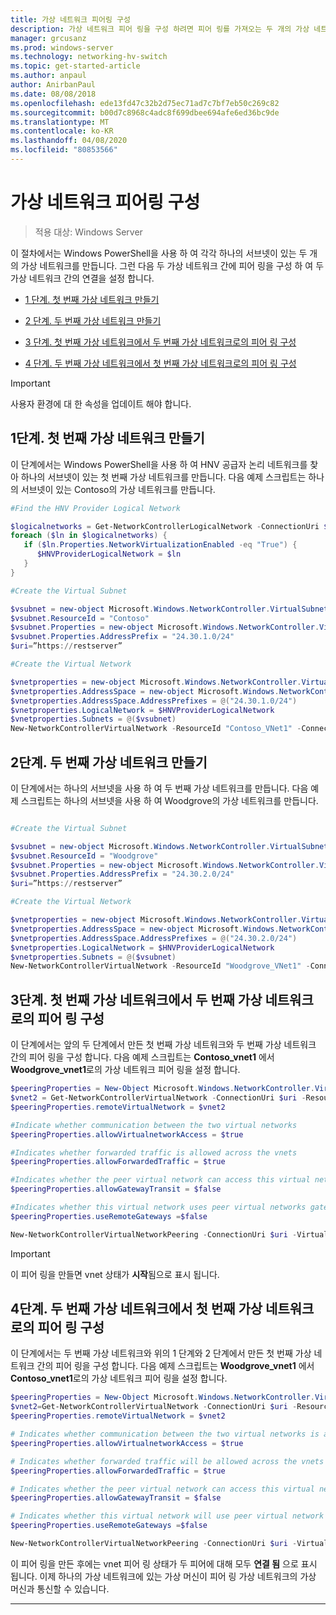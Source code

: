 ```yaml
---
title: 가상 네트워크 피어링 구성
description: 가상 네트워크 피어 링을 구성 하려면 피어 링를 가져오는 두 개의 가상 네트워크를 만들어야 합니다.
manager: grcusanz
ms.prod: windows-server
ms.technology: networking-hv-switch
ms.topic: get-started-article
ms.author: anpaul
author: AnirbanPaul
ms.date: 08/08/2018
ms.openlocfilehash: ede13fd47c32b2d75ec71ad7c7bf7eb50c269c82
ms.sourcegitcommit: b00d7c8968c4adc8f699dbee694afe6ed36bc9de
ms.translationtype: MT
ms.contentlocale: ko-KR
ms.lasthandoff: 04/08/2020
ms.locfileid: "80853566"
---
```

# <a name="configure-virtual-network-peering"></a>가상 네트워크 피어링 구성

>적용 대상: Windows Server

이 절차에서는 Windows PowerShell을 사용 하 여 각각 하나의 서브넷이 있는 두 개의 가상 네트워크를 만듭니다. 그런 다음 두 가상 네트워크 간에 피어 링을 구성 하 여 두 가상 네트워크 간의 연결을 설정 합니다.

- [1 단계. 첫 번째 가상 네트워크 만들기](#step-1-create-the-first-virtual-network)

- [2 단계. 두 번째 가상 네트워크 만들기](#step-2-create-the-second-virtual-network)

- [3 단계. 첫 번째 가상 네트워크에서 두 번째 가상 네트워크로의 피어 링 구성](#step-3-configure-peering-from-the-first-virtual-network-to-the-second-virtual-network)

- [4 단계. 두 번째 가상 네트워크에서 첫 번째 가상 네트워크로의 피어 링 구성](#step-4-configure-peering-from-the-second-virtual-network-to-the-first-virtual-network)


>[!IMPORTANT]
>사용자 환경에 대 한 속성을 업데이트 해야 합니다.

## <a name="step-1-create-the-first-virtual-network"></a>1단계. 첫 번째 가상 네트워크 만들기

이 단계에서는 Windows PowerShell을 사용 하 여 HNV 공급자 논리 네트워크를 찾아 하나의 서브넷이 있는 첫 번째 가상 네트워크를 만듭니다. 다음 예제 스크립트는 하나의 서브넷이 있는 Contoso의 가상 네트워크를 만듭니다.

``` PowerShell
#Find the HNV Provider Logical Network  

$logicalnetworks = Get-NetworkControllerLogicalNetwork -ConnectionUri $uri  
foreach ($ln in $logicalnetworks) {  
   if ($ln.Properties.NetworkVirtualizationEnabled -eq "True") {  
      $HNVProviderLogicalNetwork = $ln  
   }  
}   

#Create the Virtual Subnet  

$vsubnet = new-object Microsoft.Windows.NetworkController.VirtualSubnet  
$vsubnet.ResourceId = "Contoso"  
$vsubnet.Properties = new-object Microsoft.Windows.NetworkController.VirtualSubnetProperties  
$vsubnet.Properties.AddressPrefix = "24.30.1.0/24"
$uri=”https://restserver”  

#Create the Virtual Network  

$vnetproperties = new-object Microsoft.Windows.NetworkController.VirtualNetworkProperties  
$vnetproperties.AddressSpace = new-object Microsoft.Windows.NetworkController.AddressSpace  
$vnetproperties.AddressSpace.AddressPrefixes = @("24.30.1.0/24")  
$vnetproperties.LogicalNetwork = $HNVProviderLogicalNetwork  
$vnetproperties.Subnets = @($vsubnet)  
New-NetworkControllerVirtualNetwork -ResourceId "Contoso_VNet1" -ConnectionUri $uri -Properties $vnetproperties
```

## <a name="step-2-create-the-second-virtual-network"></a>2단계. 두 번째 가상 네트워크 만들기

이 단계에서는 하나의 서브넷을 사용 하 여 두 번째 가상 네트워크를 만듭니다. 다음 예제 스크립트는 하나의 서브넷을 사용 하 여 Woodgrove의 가상 네트워크를 만듭니다.

``` PowerShell

#Create the Virtual Subnet  

$vsubnet = new-object Microsoft.Windows.NetworkController.VirtualSubnet  
$vsubnet.ResourceId = "Woodgrove"  
$vsubnet.Properties = new-object Microsoft.Windows.NetworkController.VirtualSubnetProperties  
$vsubnet.Properties.AddressPrefix = "24.30.2.0/24"  
$uri=”https://restserver”

#Create the Virtual Network  

$vnetproperties = new-object Microsoft.Windows.NetworkController.VirtualNetworkProperties  
$vnetproperties.AddressSpace = new-object Microsoft.Windows.NetworkController.AddressSpace  
$vnetproperties.AddressSpace.AddressPrefixes = @("24.30.2.0/24")  
$vnetproperties.LogicalNetwork = $HNVProviderLogicalNetwork  
$vnetproperties.Subnets = @($vsubnet)  
New-NetworkControllerVirtualNetwork -ResourceId "Woodgrove_VNet1" -ConnectionUri $uri -Properties $vnetproperties
```

## <a name="step-3-configure-peering-from-the-first-virtual-network-to-the-second-virtual-network"></a>3단계. 첫 번째 가상 네트워크에서 두 번째 가상 네트워크로의 피어 링 구성

이 단계에서는 앞의 두 단계에서 만든 첫 번째 가상 네트워크와 두 번째 가상 네트워크 간의 피어 링을 구성 합니다. 다음 예제 스크립트는 **Contoso_vnet1** 에서 **Woodgrove_vnet1**로의 가상 네트워크 피어 링을 설정 합니다.

```PowerShell
$peeringProperties = New-Object Microsoft.Windows.NetworkController.VirtualNetworkPeeringProperties
$vnet2 = Get-NetworkControllerVirtualNetwork -ConnectionUri $uri -ResourceId "Woodgrove_VNet1"
$peeringProperties.remoteVirtualNetwork = $vnet2

#Indicate whether communication between the two virtual networks
$peeringProperties.allowVirtualnetworkAccess = $true

#Indicates whether forwarded traffic is allowed across the vnets
$peeringProperties.allowForwardedTraffic = $true

#Indicates whether the peer virtual network can access this virtual networks gateway
$peeringProperties.allowGatewayTransit = $false

#Indicates whether this virtual network uses peer virtual networks gateway
$peeringProperties.useRemoteGateways =$false

New-NetworkControllerVirtualNetworkPeering -ConnectionUri $uri -VirtualNetworkId “Contoso_vnet1” -ResourceId “ContosotoWoodgrove” -Properties $peeringProperties

```

>[!IMPORTANT]
>이 피어 링을 만들면 vnet 상태가 **시작**됨으로 표시 됩니다.

## <a name="step-4-configure-peering-from-the-second-virtual-network-to-the-first-virtual-network"></a>4단계. 두 번째 가상 네트워크에서 첫 번째 가상 네트워크로의 피어 링 구성

이 단계에서는 두 번째 가상 네트워크와 위의 1 단계와 2 단계에서 만든 첫 번째 가상 네트워크 간의 피어 링을 구성 합니다. 다음 예제 스크립트는 **Woodgrove_vnet1** 에서 **Contoso_vnet1**로의 가상 네트워크 피어 링을 설정 합니다.

```PowerShell
$peeringProperties = New-Object Microsoft.Windows.NetworkController.VirtualNetworkPeeringProperties 
$vnet2=Get-NetworkControllerVirtualNetwork -ConnectionUri $uri -ResourceId "Contoso_VNet1"
$peeringProperties.remoteVirtualNetwork = $vnet2 

# Indicates whether communication between the two virtual networks is allowed 
$peeringProperties.allowVirtualnetworkAccess = $true 

# Indicates whether forwarded traffic will be allowed across the vnets
$peeringProperties.allowForwardedTraffic = $true 

# Indicates whether the peer virtual network can access this virtual network's gateway
$peeringProperties.allowGatewayTransit = $false 

# Indicates whether this virtual network will use peer virtual network's gateway
$peeringProperties.useRemoteGateways =$false 

New-NetworkControllerVirtualNetworkPeering -ConnectionUri $uri -VirtualNetworkId “Woodgrove_vnet1” -ResourceId “WoodgrovetoContoso” -Properties $peeringProperties 

```

이 피어 링을 만든 후에는 vnet 피어 링 상태가 두 피어에 대해 모두 **연결 됨** 으로 표시 됩니다. 이제 하나의 가상 네트워크에 있는 가상 머신이 피어 링 가상 네트워크의 가상 머신과 통신할 수 있습니다.

---